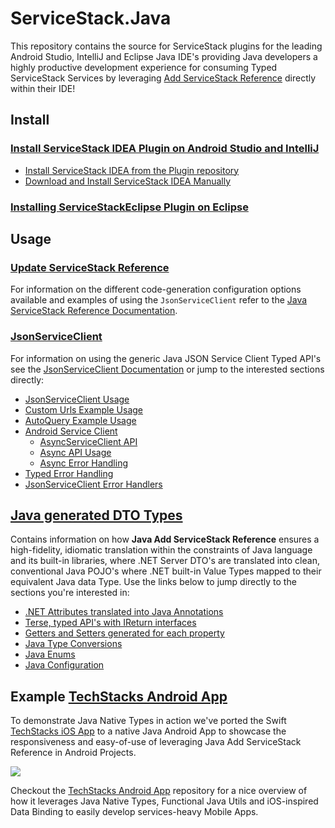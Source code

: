 # ServiceStack.Java

This repository contains the source for ServiceStack plugins for the leading Android Studio, IntelliJ and Eclipse Java IDE's providing Java developers a highly productive development experience for consuming Typed ServiceStack Services by leveraging [Add ServiceStack Reference](https://github.com/ServiceStack/ServiceStack/wiki/Add-ServiceStack-Reference) directly within their IDE! 

## Install

### [Install ServiceStack IDEA Plugin on Android Studio and IntelliJ](https://github.com/ServiceStack/ServiceStack/wiki/Java-Add-ServiceStack-Reference#servicestack-idea-android-studio-plugin)
   - [Install ServiceStack IDEA from the Plugin repository](https://github.com/ServiceStack/ServiceStack/wiki/Java-Add-ServiceStack-Reference#install-servicestack-idea-from-the-plugin-repository)
   - [Download and Install ServiceStack IDEA Manually](https://github.com/ServiceStack/ServiceStack/wiki/Java-Add-ServiceStack-Reference#download-and-install-servicestack-idea-manually)

### [Installing ServiceStackEclipse Plugin on Eclipse](https://github.com/ServiceStack/ServiceStack.Java/tree/master/src/ServiceStackEclipse)

## Usage

### [Update ServiceStack Reference](https://github.com/ServiceStack/ServiceStack/wiki/Java-Add-ServiceStack-Reference#update-servicestack-reference)

For information on the different code-generation configuration options available and examples of using the `JsonServiceClient` refer to the [Java ServiceStack Reference Documentation](https://github.com/ServiceStack/ServiceStack/wiki/Java-Add-ServiceStack-Reference#update-servicestack-reference).

### [JsonServiceClient](https://github.com/ServiceStack/ServiceStack/wiki/Java-Add-ServiceStack-Reference#jsonserviceclient-api)

For information on using the generic Java JSON Service Client Typed API's see the [JsonServiceClient Documentation](https://github.com/ServiceStack/ServiceStack/wiki/Java-Add-ServiceStack-Reference#jsonserviceclient-api) or jump to the interested sections directly:

 - [JsonServiceClient Usage](https://github.com/ServiceStack/ServiceStack/wiki/Java-Add-ServiceStack-Reference#jsonserviceclient-usage)
 - [Custom Urls Example Usage](https://github.com/ServiceStack/ServiceStack/wiki/Java-Add-ServiceStack-Reference#custom-example-usage)
 - [AutoQuery Example Usage](https://github.com/ServiceStack/ServiceStack/wiki/Java-Add-ServiceStack-Reference#autoquery-example-usage)
 - [Android Service Client](https://github.com/ServiceStack/ServiceStack/wiki/Java-Add-ServiceStack-Reference#androidserviceclient)
   - [AsyncServiceClient API](https://github.com/ServiceStack/ServiceStack/wiki/Java-Add-ServiceStack-Reference#asyncserviceclient-api)
   - [Async API Usage](https://github.com/ServiceStack/ServiceStack/wiki/Java-Add-ServiceStack-Reference#async-api-usage)
   - [Async Error Handling](https://github.com/ServiceStack/ServiceStack/wiki/Java-Add-ServiceStack-Reference#async-error-handling)
 - [Typed Error Handling](https://github.com/ServiceStack/ServiceStack/wiki/Java-Add-ServiceStack-Reference#typed-error-handling)
 - [JsonServiceClient Error Handlers](https://github.com/ServiceStack/ServiceStack/wiki/Java-Add-ServiceStack-Reference#jsonserviceclient-error-handlers)

## [Java generated DTO Types](https://github.com/ServiceStack/ServiceStack/wiki/Java-Add-ServiceStack-Reference#java-generated-dto-types)

Contains information on how **Java Add ServiceStack Reference** ensures a high-fidelity, idiomatic translation within the constraints of Java language and its built-in libraries, where .NET Server DTO's are translated into clean, conventional Java POJO's where .NET built-in Value Types mapped to their equivalent Java data Type. Use the links below to jump directly to the sections you're interested in:

 - [.NET Attributes translated into Java Annotations](https://github.com/ServiceStack/ServiceStack/wiki/Java-Add-ServiceStack-Reference#net-attributes-translated-into-java-annotations)
 - [Terse, typed API's with IReturn interfaces](https://github.com/ServiceStack/ServiceStack/wiki/Java-Add-ServiceStack-Reference#terse-typed-apis-with-ireturn-interfaces)
 - [Getters and Setters generated for each property](https://github.com/ServiceStack/ServiceStack/wiki/Java-Add-ServiceStack-Reference#getters-and-setters-generated-for-each-property)
 - [Java Type Conversions](https://github.com/ServiceStack/ServiceStack/wiki/Java-Add-ServiceStack-Reference#java-type-conversions)
 - [Java Enums](https://github.com/ServiceStack/ServiceStack/wiki/Java-Add-ServiceStack-Reference#java-enums)
 - [Java Configuration](https://github.com/ServiceStack/ServiceStack/wiki/Java-Add-ServiceStack-Reference#java-configuration)

## Example [TechStacks Android App](https://github.com/ServiceStackApps/TechStacksAndroidApp)
To demonstrate Java Native Types in action we've ported the Swift [TechStacks iOS App](https://github.com/ServiceStackApps/TechStacksApp) to a native Java Android App to showcase the responsiveness and easy-of-use of leveraging Java Add ServiceStack Reference in Android Projects. 

[![](https://raw.githubusercontent.com/ServiceStack/Assets/master/img/release-notes/techstacks-android-app.jpg)](https://github.com/ServiceStackApps/TechStacksAndroidApp)

Checkout the [TechStacks Android App](https://github.com/ServiceStackApps/TechStacksAndroidApp) repository for a nice overview of how it leverages Java Native Types, Functional Java Utils and iOS-inspired Data Binding to easily develop services-heavy Mobile Apps.